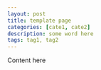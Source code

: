 ```yaml
---
layout: post
title: template page
categories: [cate1, cate2]
description: some word here
tags: tag1, tag2
---
```


Content here
